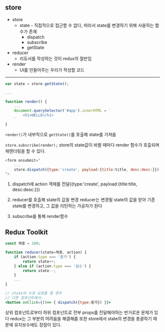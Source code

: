 

## store

- store
	- state - 직접적으로 접근할 수 없다, 따라서 state를 변경하기 위해 사용하는 함수가 존재
		- dispatch
		- subscribe
		- getState
- reducer
	- 리듀서를 작성하는 것이 redux의 절반임
- render
	- UI를 만들어주는 우리가 작성할 코드

---

```js
var state = store.getState();

...

function render() {
	...
	document.querySelector('#app').innerHTML = `
		<h1>HELLO</h1>
	`
}
```

`render()`가 내부적으로 `getState()`를 호출해 state를 가져옴

`store.subscribe(render);`
store의 state값이 바뀔 때마다 render 함수가 호출되며 재렌더링을 할 수 있다.


```js
<form onsubmit="
	...
	store.dispatch({type:'create', payload:{title:title, desc:desc:}});
">
```

1. dispatch에 action 객체를 전달({type:'create', payload:{title:title, desc:desc:}})
2. reducer를 호출해 state의 값을 변경
reducer는 변경될 state의 값을 받아 기존 state를 변경하고, 그 값을 리턴하는 가공자가 된다

4. subscribe를 통해 render함수

## Redux Toolkit

```jsx
const 체중 = 100;

function reducer(state=체중, action) {
	if (action.type === '증가') {
		return state++;
	} else if (action.type === '감소') {
		return state--;
	}
	...
}

// state의 수정 요청을 할 경우
// 다른 컴포넌트에서..
<button onClick={()=> { dispatch({type:증가}) }}>
```

상위 컴포넌트로부터 하위 컴포넌트로 전부 props를 전달해야하는 번거로운 문제가 있다
redux는 그 부분의 어려움을 해결해줌
또한 store에서 state의 변경을 총괄하기 때문에 유지보수에도 장점이 있다.